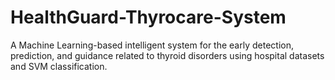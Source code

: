 # HealthGuard-Thyrocare-System
A Machine Learning-based intelligent system for the early detection, prediction, and guidance related to thyroid disorders using hospital datasets and SVM classification.
